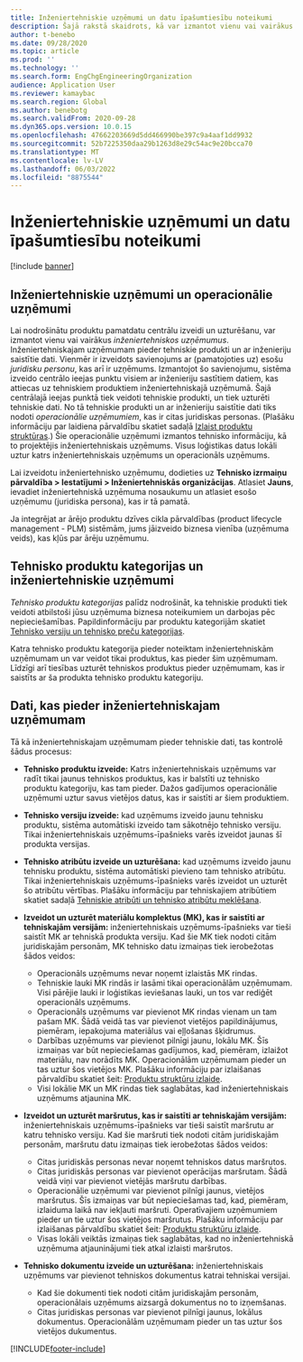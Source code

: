 ```yaml
---
title: Inženiertehniskie uzņēmumi un datu īpašumtiesību noteikumi
description: Šajā rakstā skaidrots, kā var izmantot vienu vai vairākus tehnikas uzņēmumus, lai nodrošinātu, ka preču pamatdati tiek izveidoti un uzturēti centrālajā līmenī. Inženiertehniskais uzņēmums ir uzņēmums, kam pieder tehniskie produkti un ar inženieriju saistītie dati.
author: t-benebo
ms.date: 09/28/2020
ms.topic: article
ms.prod: ''
ms.technology: ''
ms.search.form: EngChgEngineeringOrganization
audience: Application User
ms.reviewer: kamaybac
ms.search.region: Global
ms.author: benebotg
ms.search.validFrom: 2020-09-28
ms.dyn365.ops.version: 10.0.15
ms.openlocfilehash: 47662203669d5dd466990be397c9a4aaf1dd9932
ms.sourcegitcommit: 52b7225350daa29b1263d8e29c54ac9e20bcca70
ms.translationtype: MT
ms.contentlocale: lv-LV
ms.lasthandoff: 06/03/2022
ms.locfileid: "8875544"
---
```

# <a name="engineering-companies-and-data-ownership-rules"></a>Inženiertehniskie uzņēmumi un datu īpašumtiesību noteikumi

[!include [banner](../includes/banner.md)]

## <a name="engineering-companies-and-operational-companies"></a>Inženiertehniskie uzņēmumi un operacionālie uzņēmumi

Lai nodrošinātu produktu pamatdatu centrālu izveidi un uzturēšanu, var izmantot vienu vai vairākus *inženiertehniskos uzņēmumus*. Inženiertehniskajam uzņēmumam pieder tehniskie produkti un ar inženieriju saistītie dati. Vienmēr ir izveidots savienojums ar (pamatojoties uz) esošu *juridisku personu*, kas arī ir uzņēmums. Izmantojot šo savienojumu, sistēma izveido centrālo ieejas punktu visiem ar inženieriju sastītiem datiem, kas attiecas uz tehniskiem produktiem inženiertehniskajā uzņēmumā. Šajā centrālajā ieejas punktā tiek veidoti tehniskie produkti, un tiek uzturēti tehniskie dati. No tā tehniskie produkti un ar inženieriju saistītie dati tiks nodoti *operacionālie uzņēmumiem*, kas ir citas juridiskas personas. (Plašāku informāciju par laidiena pārvaldību skatiet sadaļā [Izlaist produktu struktūras](release-product-structure.md).) Šie operacionālie uzņēmumi izmantos tehnisko informāciju, kā to projektējis inženiertehniskais uzņēmums. Visus loģistikas datus lokāli uztur katrs inženiertehniskais uzņēmums un operacionāls uzņēmums.

Lai izveidotu inženiertehnisko uzņēmumu, dodieties uz **Tehnisko izrmaiņu pārvaldība \> Iestatījumi \> Inženiertehniskās organizācijas**. Atlasiet **Jauns**, ievadiet inženiertehniskā uzņēmuma nosaukumu un atlasiet esošo uzņēmumu (juridiska persona), kas ir tā pamatā.

Ja integrējat ar ārējo produktu dzīves cikla pārvaldības (product lifecycle management - PLM) sistēmām, jums jāizveido biznesa vienība (uzņēmuma veids), kas kļūs par ārēju uzņēmumu.

## <a name="engineering-product-categories-and-engineering-companies"></a>Tehnisko produktu kategorijas un inženiertehniskie uzņēmumi

*Tehnisko produktu kategorijas* palīdz nodrošināt, ka tehniskie produkti tiek veidoti atbilstoši jūsu uzņēmuma biznesa noteikumiem un darbojas pēc nepieciešamības. Papildinformāciju par produktu kategorijām skatiet [Tehnisko versiju un tehnisko preču kategorijas](engineering-versions-product-category.md).

Katra tehnisko produktu kategorija pieder noteiktam inženiertehniskām uzņēmumam un var veidot tikai produktus, kas pieder šim uzņēmumam. Līdzīgi arī tiesības uzturēt tehniskos produktus pieder uzņēmumam, kas ir saistīts ar ša produkta tehnisko produktu kategoriju.

## <a name="data-that-is-owned-by-the-engineering-company"></a>Dati, kas pieder inženiertehniskajam uzņēmumam

Tā kā inženiertehniskajam uzņēmumam pieder tehniskie dati, tas kontrolē šādus procesus:

- **Tehnisko produktu izveide:** Katrs inženiertehniskais uzņēmums var radīt tikai jaunus tehniskos produktus, kas ir balstīti uz tehnisko produktu kategoriju, kas tam pieder. Dažos gadījumos operacionālie uzņēmumi uztur savus vietējos datus, kas ir saistīti ar šiem produktiem.
- **Tehnisko versiju izveide:** kad uzņēmums izveido jaunu tehnisku produktu, sistēma automātiski izveido tam sākotnējo tehnisko versiju. Tikai inženiertehniskais uzņēmums-īpašnieks varēs izveidot jaunas šī produkta versijas.
- **Tehnisko atribūtu izveide un uzturēšana:** kad uzņēmums izveido jaunu tehnisku produktu, sistēma automātiski pievieno tam tehnisko atribūtu. Tikai inženiertehniskais uzņēmums-īpašnieks varēs izveidot un uzturēt šo atribūtu vērtības. Plašāku informāciju par tehniskajiem atribūtiem skatiet sadaļā [Tehniskie atribūti un tehnisko atribūtu meklēšana](engineering-attributes-and-search.md).
- **Izveidot un uzturēt materiālu komplektus (MK), kas ir saistīti ar tehniskajām versijām:** inženiertehniskais uzņēmums-īpašnieks var tieši saistīt MK ar tehniskā produkta versiju. Kad šie MK tiek nodoti citām juridiskajām personām, MK tehnisko datu izmaiņas tiek ierobežotas šādos veidos:

    - Operacionāls uzņēmums nevar noņemt izlaistās MK rindas.
    - Tehniskie lauki MK rindās ir lasāmi tikai operacionālām uzņēmumam. Visi pārējie lauki ir loģistikas ieviešanas lauki, un tos var rediģēt operacionāls uzņēmums.
    - Operacionāls uzņēmums var pievienot MK rindas vienam un tam pašam MK. Šādā veidā tas var pievienot vietējos papildinājumus, piemēram, iepakojuma materiālus vai eļļošanas šķidrumus.
    - Darbības uzņēmums var pievienot pilnīgi jaunu, lokālu MK. Šīs izmaiņas var būt nepieciešamas gadījumos, kad, piemēram, izlaižot materiālu, nav norādīts MK. Operacionālām uzņēmumam pieder un tas uztur šos vietējos MK. Plašāku informāciju par izlaišanas pārvaldību skatiet šeit: [Produktu struktūru izlaide](release-product-structure.md).
    - Visi lokālie MK un MK rindas tiek saglabātas, kad inženiertehniskais uzņēmums atjaunina MK.

- **Izveidot un uzturēt maršrutus, kas ir saistīti ar tehniskajām versijām:** inženiertehniskais uzņēmums-īpašnieks var tieši saistīt maršrutu ar katru tehnisko versiju. Kad šie maršruti tiek nodoti citām juridiskajām personām, maršrutu datu izmaiņas tiek ierobežotas šādos veidos:

    - Citas juridiskās personas nevar noņemt tehniskos datus maršrutos.
    - Citas juridiskās personas var pievienot operācijas maršrutam. Šādā veidā viņi var pievienot vietējās maršrutu darbības.
    - Operacionālie uzņēmumi var pievienot pilnīgi jaunus, vietējos maršrutus. Šīs izmaiņas var būt nepieciešamas tad, kad, piemēram, izlaiduma laikā nav iekļauti maršruti. Operatīvajiem uzņēmumiem pieder un tie uztur šos vietējos maršrutus. Plašāku informāciju par izlaišanas pārvaldību skatiet šeit: [Produktu struktūru izlaide](release-product-structure.md).
    - Visas lokāli veiktās izmaiņas tiek saglabātas, kad no inženiertehniskā uzņēmuma atjauninājumi tiek atkal izlaisti maršrutos.

- **Tehnisko dokumentu izveide un uzturēšana:** inženiertehniskais uzņēmums var pievienot tehniskos dokumentus katrai tehniskai versijai.

    - Kad šie dokumenti tiek nodoti citām juridiskajām personām, operacionālais uzņēmums aizsargā dokumentus no to izņemšanas.
    - Citas juridiskas personas var pievienot pilnīgi jaunus, lokālus dokumentus. Operacionālām uzņēmumam pieder un tas uztur šos vietējos dukumentus.


[!INCLUDE[footer-include](../../includes/footer-banner.md)]